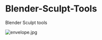 # Blender-Sculpt-Tools
Blender Sculpt tools

<img src="/anfeo/Blender-Sculpt-Tools/blob/master/envelope.jpg" alt="envelope.jpg">

